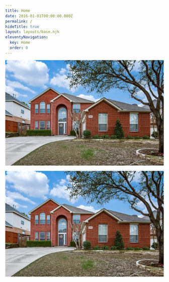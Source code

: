```yaml
---
title: Home
date: 2016-01-01T00:00:00.000Z
permalink: /
hideTitle: true
layout: layouts/base.njk
eleventyNavigation:
  key: Home
  order: 0
---
```

![](/static/img/14408125_1_0.jpg)

<img src="/static/img/14408125_1_0.jpg">